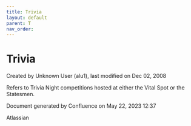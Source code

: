 ```yaml
---
title: Trivia
layout: default
parent: T
nav_order:
---
```


# Trivia

Created by  Unknown User (alu1), last modified on Dec 02, 2008

Refers to Trivia Night competitions hosted at either the Vital Spot or the Statesmen.

Document generated by Confluence on May 22, 2023 12:37

Atlassian
